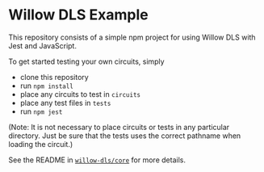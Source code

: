 # Willow DLS Example

This repository consists of a simple npm project for using  Willow DLS with Jest and JavaScript.

To get started testing your own circuits, simply
  * clone this repository
  * run `npm install`
  * place any circuits to test in `circuits`
  * place any test files in `tests`
  * run `npm jest`

(Note: It is not necessary to place circuits or tests in any particular directory.
Just be sure that the tests uses the correct pathname when loading the circuit.)

See the README in [`willow-dls/core`](https://github.com/willow-dls/core) for more details.
